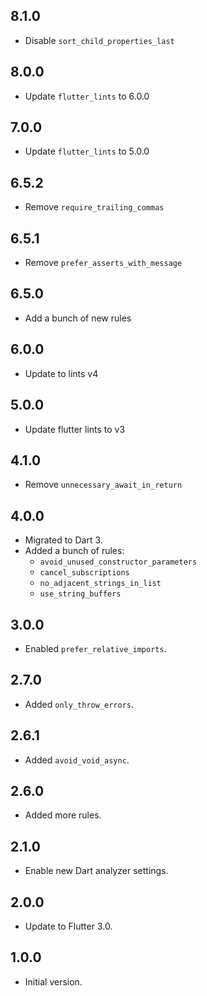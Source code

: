 ## 8.1.0

- Disable `sort_child_properties_last`

## 8.0.0

- Update `flutter_lints` to 6.0.0

## 7.0.0

- Update `flutter_lints` to 5.0.0

## 6.5.2

- Remove `require_trailing_commas`

## 6.5.1

- Remove `prefer_asserts_with_message`

## 6.5.0

- Add a bunch of new rules

## 6.0.0

- Update to lints v4

## 5.0.0

- Update flutter lints to v3

## 4.1.0

- Remove `unnecessary_await_in_return`

## 4.0.0

- Migrated to Dart 3.
- Added a bunch of rules:
  - `avoid_unused_constructor_parameters`
  - `cancel_subscriptions`
  - `no_adjacent_strings_in_list`
  - `use_string_buffers`

## 3.0.0

- Enabled `prefer_relative_imports`.

## 2.7.0

- Added `only_throw_errors`.

## 2.6.1

- Added `avoid_void_async`.

## 2.6.0

- Added more rules.

## 2.1.0

- Enable new Dart analyzer settings.

## 2.0.0

- Update to Flutter 3.0.

## 1.0.0

- Initial version.
